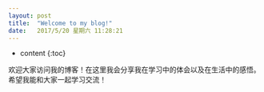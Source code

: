 ```yaml
---
layout: post
title:  "Welcome to my blog!"
date:   2017/5/20 星期六 11:28:21 
---
```


* content
{:toc}


欢迎大家访问我的博客！在这里我会分享我在学习中的体会以及在生活中的感悟。希望我能和大家一起学习交流！